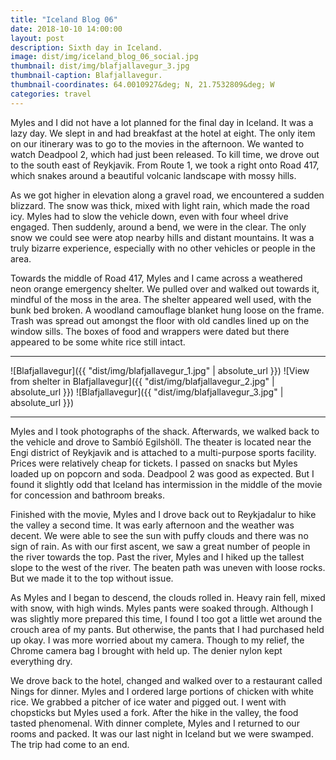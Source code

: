 ```yaml
---
title: "Iceland Blog 06"
date: 2018-10-10 14:00:00
layout: post
description: Sixth day in Iceland.
image: dist/img/iceland_blog_06_social.jpg
thumbnail: dist/img/blafjallavegur_3.jpg
thumbnail-caption: Blafjallavegur.
thumbnail-coordinates: 64.0010927&deg; N, 21.7532809&deg; W
categories: travel
---
```


Myles and I did not have a lot planned for the final day in Iceland. It was a lazy day. We slept in and had breakfast at the hotel at eight. The only item on our itinerary was to go to the movies in the afternoon. We wanted to watch Deadpool 2, which had just been released. To kill time, we drove out to the south east of Reykjavik. From Route 1, we took a right onto Road 417, which snakes around a beautiful volcanic landscape with mossy hills.

As we got higher in elevation along a gravel road, we encountered a sudden blizzard. The snow was thick, mixed with light rain, which made the road icy. Myles had to slow the vehicle down, even with four wheel drive engaged. Then suddenly, around a bend, we were in the clear. The only snow we could see were atop nearby hills and distant mountains. It was a truly bizarre experience, especially with no other vehicles or people in the area.

Towards the middle of Road 417, Myles and I came across a weathered neon orange emergency shelter. We pulled over and walked out towards it, mindful of the moss in the area. The shelter appeared well used, with the bunk bed broken. A woodland camouflage blanket hung loose on the frame. Trash was spread out amongst the floor with old candles lined up on the window sills. The boxes of food and wrappers were dated but there appeared to be some white rice still intact.

---

![Blafjallavegur]({{ "dist/img/blafjallavegur_1.jpg" | absolute_url }})
![View from shelter in Blafjallavegur]({{ "dist/img/blafjallavegur_2.jpg" | absolute_url }})
![Blafjallavegur]({{ "dist/img/blafjallavegur_3.jpg" | absolute_url }})

---

Myles and I took photographs of the shack. Afterwards, we walked back to the vehicle and drove to Sambíó Egilshöll. The theater is located near the Engi district of Reykjavik and is attached to a multi-purpose sports facility. Prices were relatively cheap for tickets. I passed on snacks but Myles loaded up on popcorn and soda. Deadpool 2 was good as expected. But I found it slightly odd that Iceland has intermission in the middle of the movie for concession and bathroom breaks.

Finished with the movie, Myles and I drove back out to Reykjadalur to hike the valley a second time. It was early afternoon and the weather was decent. We were able to see the sun with puffy clouds and there was no sign of rain. As with our first ascent, we saw a great number of people in the river towards the top. Past the river, Myles and I hiked up the tallest slope to the west of the river. The beaten path was uneven with loose rocks. But we made it to the top without issue.

As Myles and I began to descend, the clouds rolled in. Heavy rain fell, mixed with snow, with high winds. Myles pants were soaked through. Although I was slightly more prepared this time, I found I too got a little wet around the crouch area of my pants. But otherwise, the pants that I had purchased held up okay. I was more worried about my camera. Though to my relief, the Chrome camera bag I brought with held up. The denier nylon kept everything dry.

We drove back to the hotel, changed and walked over to a restaurant called Nings for dinner. Myles and I ordered large portions of chicken with white rice. We grabbed a pitcher of ice water and pigged out. I went with chopsticks but Myles used a fork. After the hike in the valley, the food tasted phenomenal. With dinner complete, Myles and I returned to our rooms and packed. It was our last night in Iceland but we were swamped. The trip had come to an end.